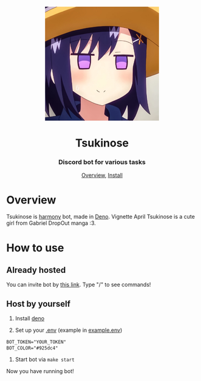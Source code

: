 <p align="center">
 <img width=300px src="./static/assets/img/avatar.png" alt="Bot logo">
 <h1 align="center">Tsukinose</h1>
 <h3 align="center">Discord bot for various tasks</h3>
</p>

<p align="center">
 <a href="#overview">Overview</a>,
 <a href="#install">Install</a>
</p>

# Overview

Tsukinose is [harmony](https://github.com/harmonyland/harmony) bot, made in
[Deno](https://deno.land/). Vignette April Tsukinose is a cute girl from Gabriel DropOut manga
:3.

# How to use

## Already hosted

You can invite bot by
[this link](https://discord.com/api/oauth2/authorize?client_id=977746174574465085&scope=bot+applications.commands&permissions=294208515334).
Type "/" to see commands!

## Host by yourself

1. Install [deno](https://deno.land/#installation)

1. Set up your [.env](example.env) (example in [example.env](example.env))

```env
BOT_TOKEN="YOUR_TOKEN"
BOT_COLOR="#925dc4"
```

1. Start bot via `make start`

Now you have running bot!
